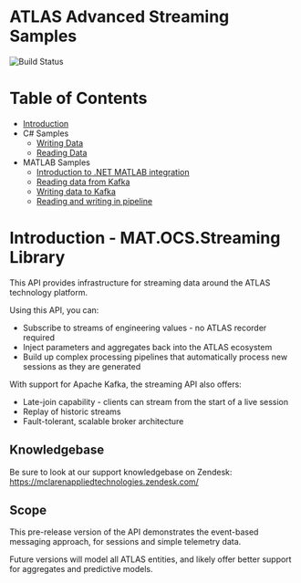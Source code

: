 # ATLAS Advanced Streaming Samples

![Build Status](https://mat-ocs.visualstudio.com/Telemetry%20Analytics%20Platform/_apis/build/status/MAT.OCS.Streaming/Streaming%20Samples?branchName=develop)

Table of Contents
=================
<!--ts-->
* [Introduction](/README.md)
* C# Samples
    * [Writing Data](/docs/CSharp/WritingData.md)
    * [Reading Data](/docs/CSharp/ReadingData.md)
* MATLAB Samples
    * [Introduction to .NET MATLAB integration](/docs/Matlab/IntroToNetMatlabIntegration.md)
    * [Reading data from Kafka](/docs/Matlab/ReadingDataFromKafka.md)
    * [Writing data to Kafka](/docs/Matlab/WritingDataToKafka.md)
    * [Reading and writing in pipeline](/docs/Matlab/ReadingAndWritingInPipeline.md)
<!--te-->

# Introduction - MAT.OCS.Streaming Library

This API provides infrastructure for streaming data around the ATLAS technology platform. 

Using this API, you can: 
* Subscribe to streams of engineering values - no ATLAS recorder required 
* Inject parameters and aggregates back into the ATLAS ecosystem 
* Build up complex processing pipelines that automatically process new sessions as they are generated 

With support for Apache Kafka, the streaming API also offers: 
* Late-join capability - clients can stream from the start of a live session 
* Replay of historic streams 
* Fault-tolerant, scalable broker architecture 

## Knowledgebase
Be sure to look at our support knowledgebase on Zendesk: https://mclarenappliedtechnologies.zendesk.com/

## Scope
This pre-release version of the API demonstrates the event-based messaging approach, for sessions and simple telemetry data. 

Future versions will model all ATLAS entities, and likely offer better support for aggregates and predictive models. 
